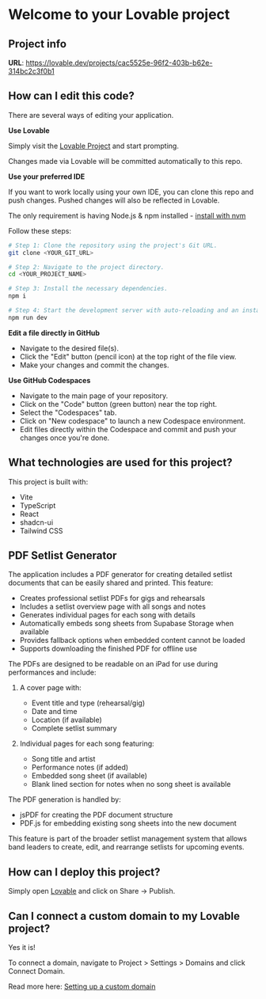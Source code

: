# Welcome to your Lovable project

## Project info

**URL**: https://lovable.dev/projects/cac5525e-96f2-403b-b62e-314bc2c3f0b1

## How can I edit this code?

There are several ways of editing your application.

**Use Lovable**

Simply visit the [Lovable Project](https://lovable.dev/projects/cac5525e-96f2-403b-b62e-314bc2c3f0b1) and start prompting.

Changes made via Lovable will be committed automatically to this repo.

**Use your preferred IDE**

If you want to work locally using your own IDE, you can clone this repo and push changes. Pushed changes will also be reflected in Lovable.

The only requirement is having Node.js & npm installed - [install with nvm](https://github.com/nvm-sh/nvm#installing-and-updating)

Follow these steps:

```sh
# Step 1: Clone the repository using the project's Git URL.
git clone <YOUR_GIT_URL>

# Step 2: Navigate to the project directory.
cd <YOUR_PROJECT_NAME>

# Step 3: Install the necessary dependencies.
npm i

# Step 4: Start the development server with auto-reloading and an instant preview.
npm run dev
```

**Edit a file directly in GitHub**

- Navigate to the desired file(s).
- Click the "Edit" button (pencil icon) at the top right of the file view.
- Make your changes and commit the changes.

**Use GitHub Codespaces**

- Navigate to the main page of your repository.
- Click on the "Code" button (green button) near the top right.
- Select the "Codespaces" tab.
- Click on "New codespace" to launch a new Codespace environment.
- Edit files directly within the Codespace and commit and push your changes once you're done.

## What technologies are used for this project?

This project is built with:

- Vite
- TypeScript
- React
- shadcn-ui
- Tailwind CSS

## PDF Setlist Generator

The application includes a PDF generator for creating detailed setlist documents that can be easily shared and printed. This feature:

- Creates professional setlist PDFs for gigs and rehearsals
- Includes a setlist overview page with all songs and notes
- Generates individual pages for each song with details
- Automatically embeds song sheets from Supabase Storage when available
- Provides fallback options when embedded content cannot be loaded
- Supports downloading the finished PDF for offline use

The PDFs are designed to be readable on an iPad for use during performances and include:

1. A cover page with:
   - Event title and type (rehearsal/gig)
   - Date and time
   - Location (if available)
   - Complete setlist summary

2. Individual pages for each song featuring:
   - Song title and artist
   - Performance notes (if added)
   - Embedded song sheet (if available) 
   - Blank lined section for notes when no song sheet is available

The PDF generation is handled by:
- jsPDF for creating the PDF document structure
- PDF.js for embedding existing song sheets into the new document

This feature is part of the broader setlist management system that allows band leaders to create, edit, and rearrange setlists for upcoming events.

## How can I deploy this project?

Simply open [Lovable](https://lovable.dev/projects/cac5525e-96f2-403b-b62e-314bc2c3f0b1) and click on Share -> Publish.

## Can I connect a custom domain to my Lovable project?

Yes it is!

To connect a domain, navigate to Project > Settings > Domains and click Connect Domain.

Read more here: [Setting up a custom domain](https://docs.lovable.dev/tips-tricks/custom-domain#step-by-step-guide)
